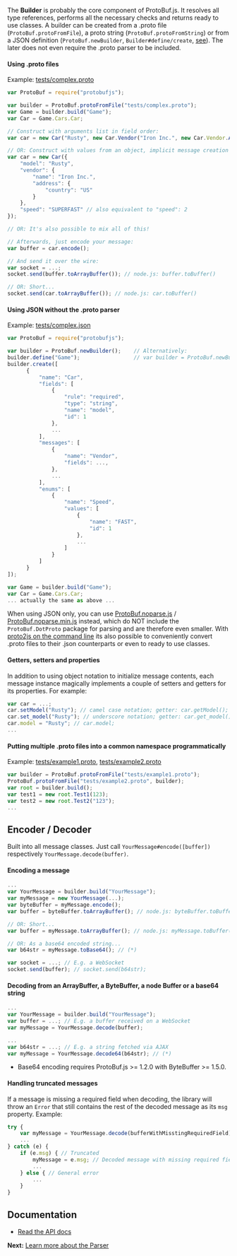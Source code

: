 The **Builder** is probably the core component of ProtoBuf.js. It resolves all type references, performs all the necessary checks and returns ready to use classes. A builder can be created from a .proto file (`ProtoBuf.protoFromFile`), a proto string (`ProtoBuf.protoFromString`) or from a JSON definition (`ProtoBuf.newBuilder`, `Builder#define/create`, [see](https://github.com/dcodeIO/ProtoBuf.js/wiki/Builder#using-json-without-the-proto-parser)). The later does not even require the .proto parser to be included.

#### Using .proto files ####

Example: [tests/complex.proto](https://github.com/dcodeIO/ProtoBuf.js/tree/master/tests/complex.proto)

```javascript
var ProtoBuf = require("protobufjs");

var builder = ProtoBuf.protoFromFile("tests/complex.proto");
var Game = builder.build("Game");
var Car = Game.Cars.Car;

// Construct with arguments list in field order:
var car = new Car("Rusty", new Car.Vendor("Iron Inc.", new Car.Vendor.Address("US")), Car.Speed.SUPERFAST);

// OR: Construct with values from an object, implicit message creation (address) and enum values as strings:
var car = new Car({
    "model": "Rusty",
    "vendor": {
        "name": "Iron Inc.",
        "address": {
            "country": "US"
        }
    },
    "speed": "SUPERFAST" // also equivalent to "speed": 2
});

// OR: It's also possible to mix all of this!

// Afterwards, just encode your message:
var buffer = car.encode();

// And send it over the wire:
var socket = ...;
socket.send(buffer.toArrayBuffer()); // node.js: buffer.toBuffer()

// OR: Short...
socket.send(car.toArrayBuffer()); // node.js: car.toBuffer()
```

#### Using JSON without the .proto parser ####

Example: [tests/complex.json](https://github.com/dcodeIO/ProtoBuf.js/tree/master/tests/complex.json)

```javascript
var ProtoBuf = require("protobufjs");

var builder = ProtoBuf.newBuilder();    // Alternatively:
builder.define("Game");                 // var builder = ProtoBuf.newBuilder("Game");
builder.create([
      {
          "name": "Car",
          "fields": [
              {
                  "rule": "required",
                  "type": "string",
                  "name": "model",
                  "id": 1
              },
              ...
          ],
          "messages": [
              {
                  "name": "Vendor",
                  "fields": ...,
              },
              ...
          ],
          "enums": [
              {
                  "name": "Speed",
                  "values": [
                      {
                          "name": "FAST",
                          "id": 1
                      },
                      ...
                  ]
              }
          ]
      }
]);

var Game = builder.build("Game");
var Car = Game.Cars.Car;
... actually the same as above ...
```

When using JSON only, you can use [ProtoBuf.noparse.js](https://github.com/dcodeIO/ProtoBuf.js/blob/master/ProtoBuf.noparse.js)
/ [ProtoBuf.noparse.min.js](https://github.com/dcodeIO/ProtoBuf.js/blob/master/ProtoBuf.noparse.min.js) instead, which do NOT include the `ProtoBuf.DotProto` package for parsing and are therefore even smaller. With [proto2js on the command line](https://github.com/dcodeIO/ProtoBuf.js/wiki/proto2js) its also possible to conveniently convert .proto files to their .json counterparts or even to ready to use classes.

#### Getters, setters and properties
In addition to using object notation to initialize message contents, each message instance magically implements a couple of setters and getters for its properties. For example:

```js
var car = ...;
car.setModel("Rusty"); // camel case notation; getter: car.getModel();
car.set_model("Rusty"); // underscore notation; getter: car.get_model();
car.model = "Rusty"; // car.model;
...
```

#### Putting multiple .proto files into a common namespace programmatically ####

Example: [tests/example1.proto](https://github.com/dcodeIO/ProtoBuf.js/tree/master/tests/example1.proto),
[tests/example2.proto](https://github.com/dcodeIO/ProtoBuf.js/tree/master/tests/example2.proto)

```javascript
var builder = ProtoBuf.protoFromFile("tests/example1.proto");
ProtoBuf.protoFromFile("tests/example2.proto", builder);
var root = builder.build();
var test1 = new root.Test1(123);
var test2 = new root.Test2("123");
...
```

Encoder / Decoder
-----------------
Built into all message classes. Just call `YourMessage#encode([buffer])` respectively `YourMessage.decode(buffer)`.

#### Encoding a message ####

```javascript
...
var YourMessage = builder.build("YourMessage");
var myMessage = new YourMessage(...);
var byteBuffer = myMessage.encode();
var buffer = byteBuffer.toArrayBuffer(); // node.js: byteBuffer.toBuffer()

// OR: Short...
var buffer = myMessage.toArrayBuffer(); // node.js: myMessage.toBuffer()

// OR: As a base64 encoded string...
var b64str = myMessage.toBase64(); // (*)

var socket = ...; // E.g. a WebSocket
socket.send(buffer); // socket.send(b64str);
```

#### Decoding from an ArrayBuffer, a ByteBuffer, a node Buffer or a base64 string ####

```javascript
...
var YourMessage = builder.build("YourMessage");
var buffer = ...; // E.g. a buffer received on a WebSocket
var myMessage = YourMessage.decode(buffer);
```

```js
...
var b64str = ...; // E.g. a string fetched via AJAX
var myMessage = YourMessage.decode64(b64str); // (*)
```
* Base64 encoding requires ProtoBuf.js >= 1.2.0 with ByteBuffer >= 1.5.0.

#### Handling truncated messages
If a message is missing a required field when decoding, the library will throw an `Error` that still contains the rest
of the decoded message as its `msg` property. Example:

```javascript
try {
    var myMessage = YourMessage.decode(bufferWithMisstingRequiredField);
    ...
} catch (e) {
    if (e.msg) { // Truncated
        myMessage = e.msg; // Decoded message with missing required fields
        ...
    } else { // General error
        ...
    }
}
```
Documentation
-------------
* [Read the API docs](http://htmlpreview.github.com/?http://github.com/dcodeIO/ProtoBuf.js/master/docs/ProtoBuf.html)

**Next:** [Learn more about the Parser](https://github.com/dcodeIO/ProtoBuf.js/wiki/Parser)